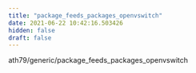 ```yaml
---
title: "package_feeds_packages_openvswitch"
date: 2021-06-22 10:42:16.503426
hidden: false
draft: false
---
```


ath79/generic/package_feeds_packages_openvswitch

